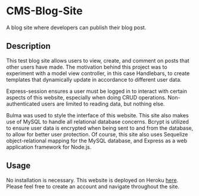 # CMS-Blog-Site
A blog site where developers can publish their blog post.

## Description

This test blog site allows users to view, create, and comment on posts that other users have made. The motivation behind this project was to experiment with a model view controller, in this case Handlebars, to create templates that dynamically update in accordance to different user data. 

 Express-session ensures a user must be logged in to interact with certain aspects of this website, especially when doing CRUD operations. Non-authenticated users are limited to reading data, but nothing else. 

 Bulma was used to style the interface of this website. This site also makes use of MySQL to handle all relational database concerns. Bcrypt is utilized to ensure user data is encrypted when being sent to and from the database, to allow for better user protection. Of course, this site also uses Sequelize object-relational mapping for the MySQL database, and Express as a web application framework for Node.js.

 ## Usage
 No installation is necessary. This website is deployed on Heroku [here](https://powerful-anchorage-88004-307e877c2bcf.herokuapp.com/). Please feel free to create an account and navigate throughout the site. 